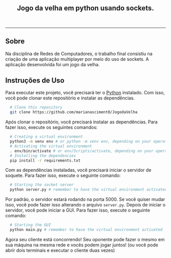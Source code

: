 <br>
<div align="center">

  ## Jogo da velha em python usando sockets.

</div>

<br>

---
## Sobre
Na disciplina de Redes de Computadores, o trabalho final consistiu na criação de uma aplicação multiplayer por meio do uso de sockets. A aplicação desenvolvida foi um jogo da velha.

## Instruções de Uso
Para executar este projeto, você precisará ter o [Python](https://www.python.org/downloads/) instalado. Com isso, você pode clonar este repositório e instalar as dependências.
```sh
  # Clone this repository
  git clone https://github.com/marianasciment0/JogodaVelha
```
Após clonar o repositório, você precisará instalar as dependências. Para fazer isso, execute os seguintes comandos:
```sh
  # Creating a virtual environment
  python3 -m venv env # or python -m venv env, depending on your operating system
  # Activating the virtual environment
  . env/bin/activate # or env/Scripts/activate, depending on your operating system
  # Installing the dependencies
  pip install -r requirements.txt
```
Com as dependências instaladas, você precisará iniciar o servidor de soquete. Para fazer isso, execute o seguinte comando:
```sh
  # Starting the socket server
  python server.py # remember to have the virtual environment activated
```
Por padrão, o servidor estará rodando na porta 5000. Se você quiser mudar isso, você pode fazer isso alterando o arquivo `server.py`. Depois de iniciar o servidor, você pode iniciar a GUI. Para fazer isso, execute o seguinte comando:
```sh
  # Starting the GUI
  python main.py # remember to have the virtual environment activated
```
Agora seu cliente está concorrendo! Seu oponente pode fazer o mesmo em sua máquina na mesma rede e vocês podem jogar juntos! (ou você pode abrir dois terminais e executar o cliente duas vezes)